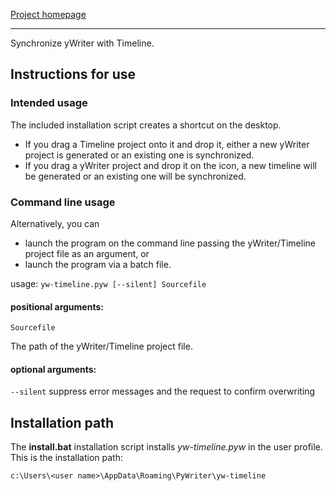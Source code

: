 [Project homepage](https://peter88213.github.io/yw-timeline)

------------------------------------------------------------------

Synchronize yWriter with Timeline.


## Instructions for use

### Intended usage

The included installation script creates a shortcut on the desktop. 
- If you drag a Timeline project onto it and drop it, either a new yWriter project is generated or an existing one is synchronized. 
- If you drag a yWriter project and drop it on the icon, a new timeline will be generated or an existing one will be synchronized. 

### Command line usage

Alternatively, you can

- launch the program on the command line passing the yWriter/Timeline project file as an argument, or
- launch the program via a batch file.

usage: `yw-timeline.pyw [--silent] Sourcefile`

#### positional arguments:

`Sourcefile` 

The path of the yWriter/Timeline project file.

#### optional arguments:

`--silent`  suppress error messages and the request to confirm overwriting



## Installation path

The **install.bat** installation script installs *yw-timeline.pyw* in the user profile. This is the installation path: 

`c:\Users\<user name>\AppData\Roaming\PyWriter\yw-timeline`
    